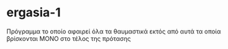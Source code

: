 # ergasia-1
Πρόγραμμα το οποίο αφαιρεί όλα τα θαυμαστικά εκτός από αυτά τα οποία βρίσκονται ΜΟΝΟ στο τέλος της πρότασης

